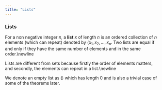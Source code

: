 ```yaml
---
title: "Lists"
---
```


### Lists
For a non negative integer $n$, a **list** $x$ of length $n$ is an ordered collection of $n$ elements (which can repeat) denoted by $(x_{1}, x_{2}, \ldots, x_{n}$. Two lists are equal if and only if they have the same number of elements and in the same order.\newline

Lists are different from sets because firstly the order of elements matters, and secondly, the elements can repeat in a list.\newline

We denote an empty list as $()$ which has length $0$ and is also a trivial case of some of the theorems later.

